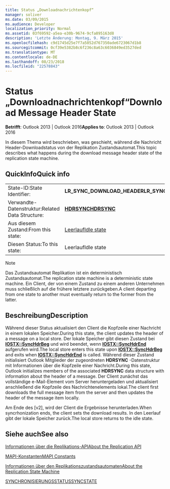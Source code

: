 ```yaml
---
title: Status „Downloadnachrichtenkopf“
manager: soliver
ms.date: 03/09/2015
ms.audience: Developer
localization_priority: Normal
ms.assetid: 03f69592-a5ea-e30b-9674-9cfa895163d8
description: 'Letzte Änderung: Montag, 9. März 2015'
ms.openlocfilehash: c9d1745d25e7f7a5052d767350ade6723067d1b8
ms.sourcegitcommit: 0cf39e5382b8c6f236c8a63c6036849ed3527ded
ms.translationtype: MT
ms.contentlocale: de-DE
ms.lasthandoff: 08/23/2018
ms.locfileid: "22578843"
---
```

# <a name="download-message-header-state"></a><span data-ttu-id="34561-103">Status „Downloadnachrichtenkopf“</span><span class="sxs-lookup"><span data-stu-id="34561-103">Download Message Header State</span></span>

  
  
<span data-ttu-id="34561-104">**Betrifft**: Outlook 2013 | Outlook 2016</span><span class="sxs-lookup"><span data-stu-id="34561-104">**Applies to**: Outlook 2013 | Outlook 2016</span></span> 
  
 <span data-ttu-id="34561-105">In diesem Thema wird beschrieben, was geschieht, während die Nachricht Header-Downloadstatus von der Replikation Zustandsautomat.</span><span class="sxs-lookup"><span data-stu-id="34561-105">This topic describes what happens during the download message header state of the replication state machine.</span></span> 
  
## <a name="quick-info"></a><span data-ttu-id="34561-106">QuickInfo</span><span class="sxs-lookup"><span data-stu-id="34561-106">Quick info</span></span>

|||
|:-----|:-----|
|<span data-ttu-id="34561-107">State-ID:</span><span class="sxs-lookup"><span data-stu-id="34561-107">State Identifier:</span></span>  <br/> |<span data-ttu-id="34561-108">**LR_SYNC_DOWNLOAD_HEADER**</span><span class="sxs-lookup"><span data-stu-id="34561-108">**LR_SYNC_DOWNLOAD_HEADER**</span></span> <br/> |
|<span data-ttu-id="34561-109">Verwandte-Datenstruktur:</span><span class="sxs-lookup"><span data-stu-id="34561-109">Related Data Structure:</span></span>  <br/> |<span data-ttu-id="34561-110">**[HDRSYNC](hdrsync.md)**</span><span class="sxs-lookup"><span data-stu-id="34561-110">**[HDRSYNC](hdrsync.md)**</span></span> <br/> |
|<span data-ttu-id="34561-111">Aus diesem Zustand:</span><span class="sxs-lookup"><span data-stu-id="34561-111">From this state:</span></span>  <br/> |[<span data-ttu-id="34561-112">Leerlauf</span><span class="sxs-lookup"><span data-stu-id="34561-112">Idle state</span></span>](idle-state.md) <br/> |
|<span data-ttu-id="34561-113">Diesen Status:</span><span class="sxs-lookup"><span data-stu-id="34561-113">To this state:</span></span>  <br/> |<span data-ttu-id="34561-114">Leerlauf</span><span class="sxs-lookup"><span data-stu-id="34561-114">Idle state</span></span>  <br/> |
   
> [!NOTE]
> <span data-ttu-id="34561-115">Das Zustandsautomat Replikation ist ein deterministisch Zustandsautomat.</span><span class="sxs-lookup"><span data-stu-id="34561-115">The replication state machine is a deterministic state machine.</span></span> <span data-ttu-id="34561-116">Ein Client, der von einem Zustand zu einem anderen Unternehmen muss schließlich auf die frühere letztere zurückgeben.</span><span class="sxs-lookup"><span data-stu-id="34561-116">A client departing from one state to another must eventually return to the former from the latter.</span></span> 
  
## <a name="description"></a><span data-ttu-id="34561-117">Beschreibung</span><span class="sxs-lookup"><span data-stu-id="34561-117">Description</span></span>

<span data-ttu-id="34561-118">Während dieser Status aktualisiert den Client die Kopfzeile einer Nachricht in einem lokalen Speicher.</span><span class="sxs-lookup"><span data-stu-id="34561-118">During this state, the client updates the header of a message on a local store.</span></span> <span data-ttu-id="34561-119">Der lokale Speicher gibt diesen Zustand bei **[IOSTX::SyncHdrBeg](iostx-synchdrbeg.md)** und wird beendet, wenn **[IOSTX::SyncHdrEnd](iostx-synchdrend.md)** aufgerufen wird.</span><span class="sxs-lookup"><span data-stu-id="34561-119">The local store enters this state upon **[IOSTX::SyncHdrBeg](iostx-synchdrbeg.md)** and exits when **[IOSTX::SyncHdrEnd](iostx-synchdrend.md)** is called.</span></span> <span data-ttu-id="34561-120">Während dieser Zustand initialisiert Outlook Mitglieder der zugeordneten **HDRSYNC** -Datenstruktur mit Informationen über die Kopfzeile einer Nachricht.</span><span class="sxs-lookup"><span data-stu-id="34561-120">During this state, Outlook initializes members of the associated **HDRSYNC** data structure with information about the header of a message.</span></span> <span data-ttu-id="34561-121">Der Client zunächst das vollständige e-Mail-Element vom Server heruntergeladen und aktualisiert anschließend die Kopfzeile des Nachrichtenelements lokal.</span><span class="sxs-lookup"><span data-stu-id="34561-121">The client first downloads the full message item from the server and then updates the header of the message item locally.</span></span> 
  
<span data-ttu-id="34561-122">Am Ende des [v2], wird der Client die Ergebnisse herunterladen.</span><span class="sxs-lookup"><span data-stu-id="34561-122">When syncrhonization ends, the client sets the download results.</span></span> <span data-ttu-id="34561-123">In den Leerlauf gibt der lokale Speicher zurück.</span><span class="sxs-lookup"><span data-stu-id="34561-123">The local store returns to the idle state.</span></span>
  
## <a name="see-also"></a><span data-ttu-id="34561-124">Siehe auch</span><span class="sxs-lookup"><span data-stu-id="34561-124">See also</span></span>



[<span data-ttu-id="34561-125">Informationen über die Replikations-API</span><span class="sxs-lookup"><span data-stu-id="34561-125">About the Replication API</span></span>](about-the-replication-api.md)
  
[<span data-ttu-id="34561-126">MAPI-Konstanten</span><span class="sxs-lookup"><span data-stu-id="34561-126">MAPI Constants</span></span>](mapi-constants.md)
  
[<span data-ttu-id="34561-127">Informationen über den Replikationszustandsautomaten</span><span class="sxs-lookup"><span data-stu-id="34561-127">About the Replication State Machine</span></span>](about-the-replication-state-machine.md)
  
[<span data-ttu-id="34561-128">SYNCHRONISIERUNGSSTATUS</span><span class="sxs-lookup"><span data-stu-id="34561-128">SYNCSTATE</span></span>](syncstate.md)

